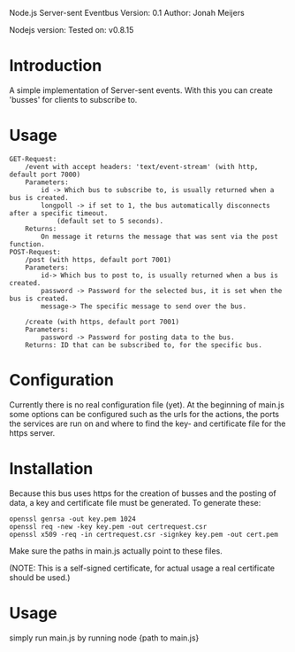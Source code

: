 Node.js Server-sent Eventbus
Version: 0.1
Author: Jonah Meijers

Nodejs version:
	Tested on: v0.8.15

Introduction
================
A simple implementation of Server-sent events. With this you can create 'busses' for clients to subscribe to.

Usage
===============
	GET-Request:
		/event with accept headers: 'text/event-stream' (with http, default port 7000)
		Parameters: 
			id -> Which bus to subscribe to, is usually returned when a bus is created.
			longpoll -> if set to 1, the bus automatically disconnects after a specific timeout.
				(default set to 5 seconds).
		Returns: 
			On message it returns the message that was sent via the post function.
	POST-Request: 
		/post (with https, default port 7001)
		Parameters:
			id-> Which bus to post to, is usually returned when a bus is created.
			password -> Password for the selected bus, it is set when the bus is created.
			message-> The specific message to send over the bus.

		/create (with https, default port 7001)
		Parameters:
			password -> Password for posting data to the bus.
		Returns: ID that can be subscribed to, for the specific bus.

Configuration
===============
Currently there is no real configuration file (yet).
At the beginning of main.js some options can be configured such as
the urls for the actions, the ports the services are run on and where to find the key- and certificate file for the https server.

Installation
================
Because this bus uses https for the creation of busses and the posting of data, a key and certificate file must be generated. 
To generate these:

	openssl genrsa -out key.pem 1024 
	openssl req -new -key key.pem -out certrequest.csr 
	openssl x509 -req -in certrequest.csr -signkey key.pem -out cert.pem

Make sure the paths in main.js actually point to these files.


(NOTE: This is a self-signed certificate, for actual usage a real certificate should be used.)

Usage
==============
simply run main.js by running node {path to main.js}

